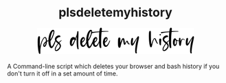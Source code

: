 <center><h1>plsdeletemyhistory</h1>
<img src="eastwood.regular.png"></img></center>
<br
>A Command-line script which deletes your browser and bash history if you don't turn it off in a set amount of time.
<br>
